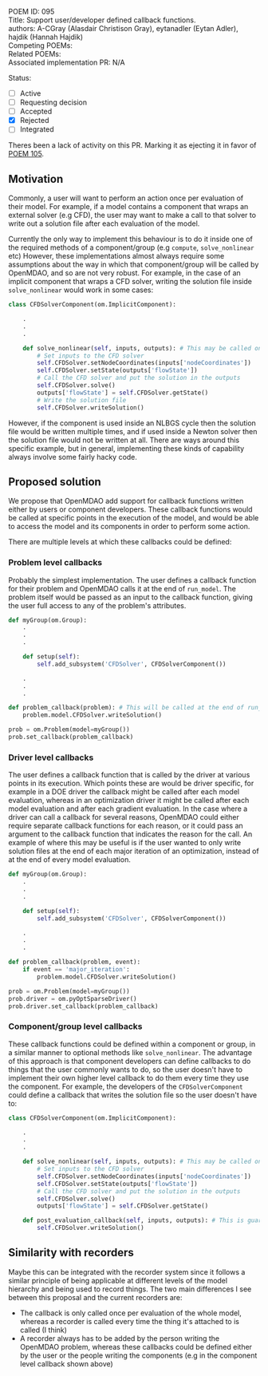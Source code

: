 POEM ID: 095  
Title: Support user/developer defined callback functions.  
authors: A-CGray (Alasdair Christison Gray), eytanadler (Eytan Adler), hajdik (Hannah Hajdik)  
Competing POEMs:  
Related POEMs:  
Associated implementation PR: N/A  

Status:

- [ ] Active
- [ ] Requesting decision
- [ ] Accepted
- [x] Rejected
- [ ] Integrated

Theres been a lack of activity on this PR.  Marking it as ejecting it in favor of [POEM 105](https://github.com/OpenMDAO/POEMs/blob/master/POEM_105.md).

<!-- <Note: two space are required after every line of the header to create proper linebreaks in the markdown> -->


## Motivation

Commonly, a user will want to perform an action once per evaluation of their model.
For example, if a model contains a component that wraps an external solver (e.g CFD), the user may want to make a call to that solver to write out a solution file after each evaluation of the model.

Currently the only way to implement this behaviour is to do it inside one of the required methods of a component/group (e.g `compute`, `solve_nonlinear` etc)
However, these implementations almost always require some assumptions about the way in which that component/group will be called by OpenMDAO, and so are not very robust.
For example, in the case of an implicit component that wraps a CFD solver, writing the solution file inside `solve_nonlinear` would work in some cases:

```python
class CFDSolverComponent(om.ImplicitComponent):

    .
    .
    .

    def solve_nonlinear(self, inputs, outputs): # This may be called once, none, or multiple times per model evaluation
        # Set inputs to the CFD solver
        self.CFDSolver.setNodeCoordinates(inputs['nodeCoordinates'])
        self.CFDSolver.setState(outputs['flowState'])
        # Call the CFD solver and put the solution in the outputs
        self.CFDSolver.solve()
        outputs['flowState'] = self.CFDSolver.getState()
        # Write the solution file
        self.CFDSolver.writeSolution()
```

However, if the component is used inside an NLBGS cycle then the solution file would be written multiple times, and if used inside a Newton solver then the solution file would not be written at all.
There are ways around this specific example, but in general, implementing these kinds of capability always involve some fairly hacky code.

## Proposed solution

We propose that OpenMDAO add support for callback functions written either by users or component developers.
These callback functions would be called at specific points in the execution of the model, and would be able to access the model and its components in order to perform some action.

There are multiple levels at which these callbacks could be defined:

### Problem level callbacks

Probably the simplest implementation. The user defines a callback function for their problem and OpenMDAO calls it at the end of `run_model`.
The problem itself would be passed as an input to the callback function, giving the user full access to any of the problem's attributes.

```python
def myGroup(om.Group):
    .
    .
    .

    def setup(self):
        self.add_subsystem('CFDSolver', CFDSolverComponent())

    .
    .
    .

def problem_callback(problem): # This will be called at the end of run_model
    problem.model.CFDSolver.writeSolution()

prob = om.Problem(model=myGroup())
prob.set_callback(problem_callback)
```

### Driver level callbacks

The user defines a callback function that is called by the driver at various points in its execution.
Which points these are would be driver specific, for example in a DOE driver the callback might be called after each model evaluation, whereas in an optimization driver it might be called after each model evaluation and after each gradient evaluation.
In the case where a driver can call a callback for several reasons, OpenMDAO could either require separate callback functions for each reason, or it could pass an argument to the callback function that indicates the reason for the call.
An example of where this may be useful is if the user wanted to only write solution files at the end of each major iteration of an optimization, instead of at the end of every model evaluation.

```python
def myGroup(om.Group):
    .
    .
    .

    def setup(self):
        self.add_subsystem('CFDSolver', CFDSolverComponent())

    .
    .
    .

def problem_callback(problem, event):
    if event == 'major_iteration':
        problem.model.CFDSolver.writeSolution()

prob = om.Problem(model=myGroup())
prob.driver = om.pyOptSparseDriver()
prob.driver.set_callback(problem_callback)
```

### Component/group level callbacks

These callback functions could be defined within a component or group, in a similar manner to optional methods like `solve_nonlinear`.
The advantage of this approach is that component developers can define callbacks to do things that the user commonly wants to do, so the user doesn't have to implement their own higher level callback to do them every time they use the component.
For example, the developers of the `CFDSolverComponent` could define a callback that writes the solution file so the user doesn't have to:

```python
class CFDSolverComponent(om.ImplicitComponent):

    .
    .
    .

    def solve_nonlinear(self, inputs, outputs): # This may be called once, none, or multiple times per model evaluation
        # Set inputs to the CFD solver
        self.CFDSolver.setNodeCoordinates(inputs['nodeCoordinates'])
        self.CFDSolver.setState(outputs['flowState'])
        # Call the CFD solver and put the solution in the outputs
        self.CFDSolver.solve()
        outputs['flowState'] = self.CFDSolver.getState()

    def post_evaluation_callback(self, inputs, outputs): # This is guaranteed to be called at the end of each model evaluation
        self.CFDSolver.writeSolution()
```

## Similarity with recorders

Maybe this can be integrated with the recorder system since it follows a similar principle of being applicable at different levels of the model hierarchy and being used to record things.
The two main differences I see between this proposal and the current recorders are:

- The callback is only called once per evaluation of the whole model, whereas a recorder is called every time the thing it's attached to is called (I think)
- A recorder always has to be added by the person writing the OpenMDAO problem, whereas these callbacks could be defined either by the user or the people writing the components (e.g in the component level callback shown above)
